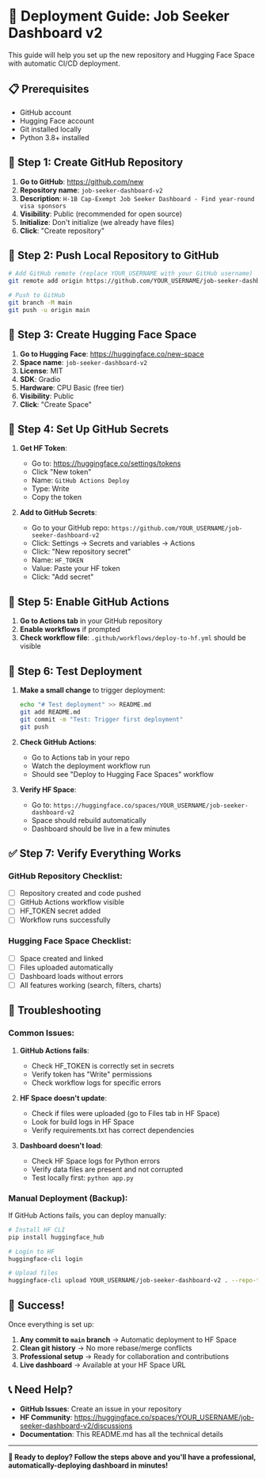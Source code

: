 # 🚀 Deployment Guide: Job Seeker Dashboard v2

This guide will help you set up the new repository and Hugging Face Space with automatic CI/CD deployment.

## 📋 Prerequisites

- GitHub account
- Hugging Face account
- Git installed locally
- Python 3.8+ installed

## 🔧 Step 1: Create GitHub Repository

1. **Go to GitHub**: https://github.com/new
2. **Repository name**: `job-seeker-dashboard-v2`
3. **Description**: `H-1B Cap-Exempt Job Seeker Dashboard - Find year-round visa sponsors`
4. **Visibility**: Public (recommended for open source)
5. **Initialize**: Don't initialize (we already have files)
6. **Click**: "Create repository"

## 🔗 Step 2: Push Local Repository to GitHub

```bash
# Add GitHub remote (replace YOUR_USERNAME with your GitHub username)
git remote add origin https://github.com/YOUR_USERNAME/job-seeker-dashboard-v2.git

# Push to GitHub
git branch -M main
git push -u origin main
```

## 🤗 Step 3: Create Hugging Face Space

1. **Go to Hugging Face**: https://huggingface.co/new-space
2. **Space name**: `job-seeker-dashboard-v2`
3. **License**: MIT
4. **SDK**: Gradio
5. **Hardware**: CPU Basic (free tier)
6. **Visibility**: Public
7. **Click**: "Create Space"

## 🔑 Step 4: Set Up GitHub Secrets

1. **Get HF Token**:

   - Go to: https://huggingface.co/settings/tokens
   - Click "New token"
   - Name: `GitHub Actions Deploy`
   - Type: Write
   - Copy the token

2. **Add to GitHub Secrets**:
   - Go to your GitHub repo: `https://github.com/YOUR_USERNAME/job-seeker-dashboard-v2`
   - Click: Settings → Secrets and variables → Actions
   - Click: "New repository secret"
   - Name: `HF_TOKEN`
   - Value: Paste your HF token
   - Click: "Add secret"

## 🔄 Step 5: Enable GitHub Actions

1. **Go to Actions tab** in your GitHub repository
2. **Enable workflows** if prompted
3. **Check workflow file**: `.github/workflows/deploy-to-hf.yml` should be visible

## 🎯 Step 6: Test Deployment

1. **Make a small change** to trigger deployment:

   ```bash
   echo "# Test deployment" >> README.md
   git add README.md
   git commit -m "Test: Trigger first deployment"
   git push
   ```

2. **Check GitHub Actions**:

   - Go to Actions tab in your repo
   - Watch the deployment workflow run
   - Should see "Deploy to Hugging Face Spaces" workflow

3. **Verify HF Space**:
   - Go to: `https://huggingface.co/spaces/YOUR_USERNAME/job-seeker-dashboard-v2`
   - Space should rebuild automatically
   - Dashboard should be live in a few minutes

## ✅ Step 7: Verify Everything Works

### GitHub Repository Checklist:

- [ ] Repository created and code pushed
- [ ] GitHub Actions workflow visible
- [ ] HF_TOKEN secret added
- [ ] Workflow runs successfully

### Hugging Face Space Checklist:

- [ ] Space created and linked
- [ ] Files uploaded automatically
- [ ] Dashboard loads without errors
- [ ] All features working (search, filters, charts)

## 🔧 Troubleshooting

### Common Issues:

1. **GitHub Actions fails**:

   - Check HF_TOKEN is correctly set in secrets
   - Verify token has "Write" permissions
   - Check workflow logs for specific errors

2. **HF Space doesn't update**:

   - Check if files were uploaded (go to Files tab in HF Space)
   - Look for build logs in HF Space
   - Verify requirements.txt has correct dependencies

3. **Dashboard doesn't load**:
   - Check HF Space logs for Python errors
   - Verify data files are present and not corrupted
   - Test locally first: `python app.py`

### Manual Deployment (Backup):

If GitHub Actions fails, you can deploy manually:

```bash
# Install HF CLI
pip install huggingface_hub

# Login to HF
huggingface-cli login

# Upload files
huggingface-cli upload YOUR_USERNAME/job-seeker-dashboard-v2 . --repo-type=space
```

## 🎉 Success!

Once everything is set up:

1. **Any commit to `main` branch** → Automatic deployment to HF Space
2. **Clean git history** → No more rebase/merge conflicts
3. **Professional setup** → Ready for collaboration and contributions
4. **Live dashboard** → Available at your HF Space URL

## 📞 Need Help?

- **GitHub Issues**: Create an issue in your repository
- **HF Community**: https://huggingface.co/spaces/YOUR_USERNAME/job-seeker-dashboard-v2/discussions
- **Documentation**: This README.md has all the technical details

---

**🚀 Ready to deploy? Follow the steps above and you'll have a professional, automatically-deploying dashboard in minutes!**

